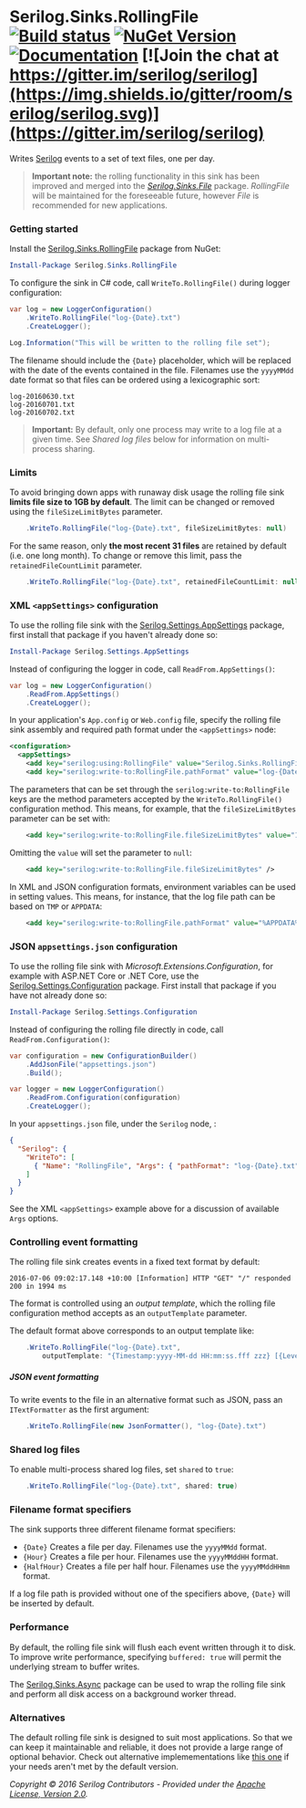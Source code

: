 # Serilog.Sinks.RollingFile [![Build status](https://ci.appveyor.com/api/projects/status/s9y1u1djdtdwn6u5?svg=true)](https://ci.appveyor.com/project/serilog/serilog-sinks-rollingfile) [![NuGet Version](http://img.shields.io/nuget/v/Serilog.Sinks.RollingFile.svg?style=flat)](https://www.nuget.org/packages/Serilog.Sinks.RollingFile/) [![Documentation](https://img.shields.io/badge/docs-wiki-yellow.svg)](https://github.com/serilog/serilog/wiki) [![Join the chat at https://gitter.im/serilog/serilog](https://img.shields.io/gitter/room/serilog/serilog.svg)](https://gitter.im/serilog/serilog)

Writes [Serilog](https://serilog.net) events to a set of text files, one per day.

> **Important note:** the rolling functionality in this sink has been improved and merged into the [_Serilog.Sinks.File_](https://github.com/serilog/serilog-sinks-file) package. _RollingFile_ will be maintained for the foreseeable future, however _File_ is recommended for new applications.

### Getting started

Install the [Serilog.Sinks.RollingFile](https://nuget.org/packages/serilog.sinks.rollingfile) package from NuGet:

```powershell
Install-Package Serilog.Sinks.RollingFile
```

To configure the sink in C# code, call `WriteTo.RollingFile()` during logger configuration:

```csharp
var log = new LoggerConfiguration()
    .WriteTo.RollingFile("log-{Date}.txt")
    .CreateLogger();

Log.Information("This will be written to the rolling file set");
```

The filename should include the `{Date}` placeholder, which will be replaced with the date of the events contained in the file. Filenames use the `yyyyMMdd` date format so that files can be ordered using a lexicographic sort:

```
log-20160630.txt
log-20160701.txt
log-20160702.txt
```

> **Important:** By default, only one process may write to a log file at a given time. See _Shared log files_ below for information on multi-process sharing.

### Limits

To avoid bringing down apps with runaway disk usage the rolling file sink **limits file size to 1GB by default**. The limit can be changed or removed using the `fileSizeLimitBytes` parameter.

```csharp
    .WriteTo.RollingFile("log-{Date}.txt", fileSizeLimitBytes: null)
```

For the same reason, only **the most recent 31 files** are retained by default (i.e. one long month). To change or remove this limit, pass the `retainedFileCountLimit` parameter.

```csharp
    .WriteTo.RollingFile("log-{Date}.txt", retainedFileCountLimit: null)
```

### XML `<appSettings>` configuration

To use the rolling file sink with the [Serilog.Settings.AppSettings](https://github.com/serilog/serilog-settings-appsettings) package, first install that package if you haven't already done so:

```powershell
Install-Package Serilog.Settings.AppSettings
```

Instead of configuring the logger in code, call `ReadFrom.AppSettings()`:

```csharp
var log = new LoggerConfiguration()
    .ReadFrom.AppSettings()
    .CreateLogger();
```

In your application's `App.config` or `Web.config` file, specify the rolling file sink assembly and required path format under the `<appSettings>` node:

```xml
<configuration>
  <appSettings>
    <add key="serilog:using:RollingFile" value="Serilog.Sinks.RollingFile" />
    <add key="serilog:write-to:RollingFile.pathFormat" value="log-{Date}.txt" />
```

The parameters that can be set through the `serilog:write-to:RollingFile` keys are the method parameters accepted by the `WriteTo.RollingFile()` configuration method. This means, for example, that the `fileSizeLimitBytes` parameter can be set with:

```xml
    <add key="serilog:write-to:RollingFile.fileSizeLimitBytes" value="1234567" />
```

Omitting the `value` will set the parameter to `null`:

```xml
    <add key="serilog:write-to:RollingFile.fileSizeLimitBytes" />
```

In XML and JSON configuration formats, environment variables can be used in setting values. This means, for instance, that the log file path can be based on `TMP` or `APPDATA`:

```xml
    <add key="serilog:write-to:RollingFile.pathFormat" value="%APPDATA%\MyApp\log-{Date}.txt" />
```

### JSON `appsettings.json` configuration

To use the rolling file sink with _Microsoft.Extensions.Configuration_, for example with ASP.NET Core or .NET Core, use the [Serilog.Settings.Configuration](https://github.com/serilog/serilog-settings-configuration) package. First install that package if you have not already done so:

```powershell
Install-Package Serilog.Settings.Configuration
```

Instead of configuring the rolling file directly in code, call `ReadFrom.Configuration()`:

```csharp
var configuration = new ConfigurationBuilder()
    .AddJsonFile("appsettings.json")
    .Build();

var logger = new LoggerConfiguration()
    .ReadFrom.Configuration(configuration)
    .CreateLogger();
```

In your `appsettings.json` file, under the `Serilog` node, :

```json
{
  "Serilog": {
    "WriteTo": [
      { "Name": "RollingFile", "Args": { "pathFormat": "log-{Date}.txt" } }
    ]
  }
}
```

See the XML `<appSettings>` example above for a discussion of available `Args` options.

### Controlling event formatting

The rolling file sink creates events in a fixed text format by default:

```
2016-07-06 09:02:17.148 +10:00 [Information] HTTP "GET" "/" responded 200 in 1994 ms
```

The format is controlled using an _output template_, which the rolling file configuration method accepts as an `outputTemplate` parameter.

The default format above corresponds to an output template like:

```csharp
    .WriteTo.RollingFile("log-{Date}.txt",
        outputTemplate: "{Timestamp:yyyy-MM-dd HH:mm:ss.fff zzz} [{Level}] {Message}{NewLine}{Exception}")
```

##### JSON event formatting

To write events to the file in an alternative format such as JSON, pass an `ITextFormatter` as the first argument:

```csharp
    .WriteTo.RollingFile(new JsonFormatter(), "log-{Date}.txt")
```

### Shared log files

To enable multi-process shared log files, set `shared` to `true`:

```csharp
    .WriteTo.RollingFile("log-{Date}.txt", shared: true)
```

### Filename format specifiers

The sink supports three different filename format specifiers:

* `{Date}` Creates a file per day. Filenames use the `yyyyMMdd` format.
* `{Hour}` Creates a file per hour. Filenames use the `yyyyMMddHH` format.
* `{HalfHour}` Creates a file per half hour. Filenames use the `yyyyMMddHHmm` format.

If a log file path is provided without one of the specifiers above, `{Date}` will be inserted by default.

### Performance

By default, the rolling file sink will flush each event written through it to disk. To improve write performance, specifying `buffered: true` will permit the underlying stream to buffer writes.

The [Serilog.Sinks.Async](https://github.com/serilog/serilog-sinks-async) package can be used to wrap the rolling file sink and perform all disk access on a background worker thread.

### Alternatives

The default rolling file sink is designed to suit most applications. So that we can keep it maintainable and reliable, it does not provide a large range of optional behavior. Check out alternative implemementations like [this one](https://github.com/BedeGaming/sinks-rollingfile) if your needs aren't met by the default version.

_Copyright &copy; 2016 Serilog Contributors - Provided under the [Apache License, Version 2.0](http://apache.org/licenses/LICENSE-2.0.html)._
